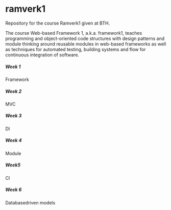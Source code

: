 # ramverk1
Repository for the course Ramverk1 given at BTH.

The course Web-based Framework 1, a.k.a. framework1, teaches programming and object-oriented code structures with design patterns and module thinking around reusable modules in web-based frameworks as well as techniques for automated testing, building systems and flow for continuous integration of software.

##### Week 1

Framework


##### Week 2

MVC


##### Week 3 

DI

##### Week 4 

Module

##### Week5

CI

##### Week 6

Databasedriven models
